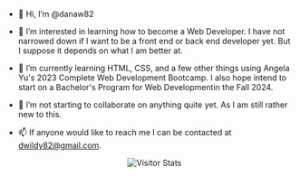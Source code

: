 - 👋 Hi, I’m @danaw82
- 👀 I’m interested in learning how to become a Web Developer. I have not narrowed down if I want to be a front end or back end developer yet. But I suppose it depends on what I am better at.
- 🌱 I’m currently learning HTML, CSS, and a few other things using Angela Yu's 2023 Complete Web Development Bootcamp. I also hope intend to start on a Bachelor's Program for Web Developmentin the Fall 2024.
- 💞️ I’m not starting to collaborate on anything quite yet. As I am still rather new to this.
- 📫 If anyone would like to reach me I can be contacted at dwildy82@gmail.com.

    <div align="center">
        <img alt="Visitor Stats" 
            src="https://widgetbite.com/stats/<github-danaw82>"/>  
    </div>


<!--![counter]https://eoj0qczj82j679q.m.pipedream.net-->

<!---
danaw82/danaw82 is a ✨ special ✨ repository because its `README.md` (this file) appears on your GitHub profile.
You can click the Preview link to take a look at your changes.
--->
